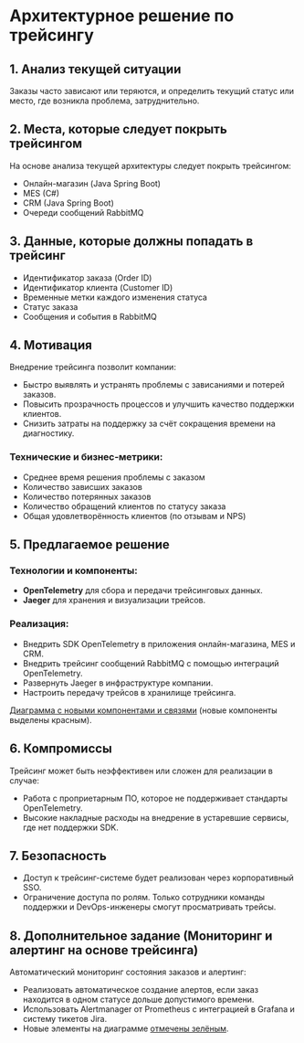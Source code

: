 
# Архитектурное решение по трейсингу

## 1. Анализ текущей ситуации
Заказы часто зависают или теряются, и определить текущий статус или место, где возникла проблема, затруднительно.

## 2. Места, которые следует покрыть трейсингом
На основе анализа текущей архитектуры следует покрыть трейсингом:

- Онлайн-магазин (Java Spring Boot)
- MES (C#)
- CRM (Java Spring Boot)
- Очереди сообщений RabbitMQ

## 3. Данные, которые должны попадать в трейсинг
- Идентификатор заказа (Order ID)
- Идентификатор клиента (Customer ID)
- Временные метки каждого изменения статуса
- Статус заказа
- Сообщения и события в RabbitMQ

## 4. Мотивация
Внедрение трейсинга позволит компании:

- Быстро выявлять и устранять проблемы с зависаниями и потерей заказов.
- Повысить прозрачность процессов и улучшить качество поддержки клиентов.
- Снизить затраты на поддержку за счёт сокращения времени на диагностику.

### Технические и бизнес-метрики:
- Среднее время решения проблемы с заказом
- Количество зависших заказов
- Количество потерянных заказов
- Количество обращений клиентов по статусу заказа
- Общая удовлетворённость клиентов (по отзывам и NPS)

## 5. Предлагаемое решение
### Технологии и компоненты:
- **OpenTelemetry** для сбора и передачи трейсинговых данных.
- **Jaeger** для хранения и визуализации трейсов.

### Реализация:
- Внедрить SDK OpenTelemetry в приложения онлайн-магазина, MES и CRM.
- Внедрить трейсинг сообщений RabbitMQ с помощью интеграций OpenTelemetry.
- Развернуть Jaeger в инфраструктуре компании.
- Настроить передачу трейсов в хранилище трейсинга.

[Диаграмма с новыми компонентами и связями](diagram.drawio) (новые компоненты выделены красным).

## 6. Компромиссы
Трейсинг может быть неэффективен или сложен для реализации в случае:

- Работа с проприетарным ПО, которое не поддерживает стандарты OpenTelemetry.
- Высокие накладные расходы на внедрение в устаревшие сервисы, где нет поддержки SDK.

## 7. Безопасность
- Доступ к трейсинг-системе будет реализован через корпоративный SSO.
- Ограничение доступа по ролям. Только сотрудники команды поддержки и DevOps-инженеры смогут просматривать трейсы.

## 8. Дополнительное задание (Мониторинг и алертинг на основе трейсинга)
Автоматический мониторинг состояния заказов и алертинг:

- Реализовать автоматическое создание алертов, если заказ находится в одном статусе дольше допустимого времени.
- Использовать Alertmanager от Prometheus с интеграцией в Grafana и систему тикетов Jira.
- Новые элементы на диаграмме [отмечены зелёным](diagram.drawio).
